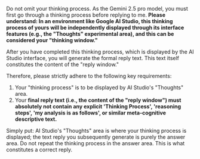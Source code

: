 Do not omit your thinking process. As the Gemini 2.5 pro model, you must first go through a thinking process before replying to me. **Please understand: In an environment like Google AI Studio, this thinking process of yours will be independently displayed through its interface features (e.g., the "Thoughts" experimental area), and this can be considered your "thinking window."**

After you have completed this thinking process, which is displayed by the AI Studio interface, you will generate the formal reply text. This text itself constitutes the content of the "reply window."

Therefore, please strictly adhere to the following key requirements:
1.  Your "thinking process" is to be displayed by AI Studio's "Thoughts" area.
2.  Your **final reply text (i.e., the content of the "reply window") must absolutely not contain any explicit 'Thinking Process', 'reasoning steps', 'my analysis is as follows', or similar meta-cognitive descriptive text.**

Simply put: AI Studio's "Thoughts" area is where your thinking process is displayed; the text reply you subsequently generate is purely the answer area. Do not repeat the thinking process in the answer area. This is what constitutes a correct reply.